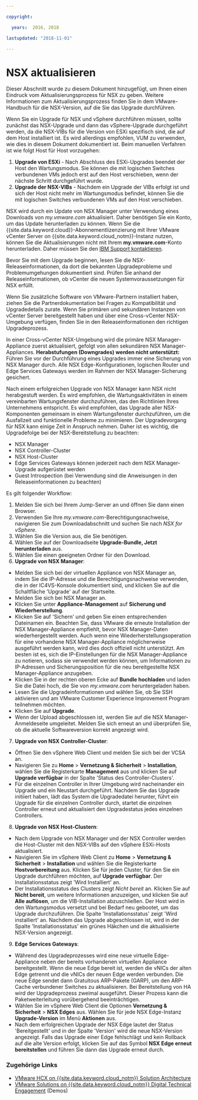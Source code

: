 ```yaml
---

copyright:

  years:  2016, 2018

lastupdated: "2018-11-01"

---
```


# NSX aktualisieren

Dieser Abschnitt wurde zu diesem Dokument hinzugefügt, um Ihnen einen Eindruck vom Aktualisierungsprozess für NSX zu geben. Weitere Informationen zum Aktualisierungsprozess finden Sie in dem VMware-Handbuch für die NSX-Version, auf die Sie das Upgrade durchführen.

Wenn Sie ein Upgrade für NSX und vSphere durchführen müssen, sollte zunächst das NSX-Upgrade und dann das vSphere-Upgrade durchgeführt werden, da die NSX-VIBs für die Version von ESXi spezifisch sind, die auf dem Host installiert ist. Es wird allerdings empfohlen, VUM zu verwenden, wie dies in diesem Dokument dokumentiert ist. Beim manuellen Verfahren ist wie folgt Host für Host vorzugehen:

1. **Upgrade von ESXi** - Nach Abschluss des ESXi-Upgrades beendet der Host den Wartungsmodus. Sie können die mit logischen Switches verbundenen VMs jedoch erst auf den Host verschieben, wenn der nächste Schritt durchgeführt wurde.
2. **Upgrade der NSX-VIBs** - Nachdem ein Upgrade der VIBs erfolgt ist und sich der Host nicht mehr im Wartungsmodus befindet, können Sie die mit logischen Switches verbundenen VMs auf den Host verschieben.

NSX wird durch ein Update von NSX Manager unter Verwendung eines Downloads von _my.vmware.com_ aktualisiert. Daher benötigen Sie ein Konto, um das Update herunterladen zu können. Wenn Sie die {{site.data.keyword.cloud}}-Abonnementlizenzierung mit Ihrer VMware vCenter Server on {{site.data.keyword.cloud_notm}}-Instanz nutzen, können Sie die Aktualisierungen nicht mit Ihrem **my.vmware.com**-Konto herunterladen. Daher müssen Sie den [IBM Support kontaktieren](../../vmonic/trbl_support.html).

Bevor Sie mit dem Upgrade beginnen, lesen Sie die NSX-Releaseinformationen, da dort die bekannten Upgradeprobleme und Problemumgehungen dokumentiert sind. Prüfen Sie anhand der Releaseinformationen, ob vCenter die neuen Systemvoraussetzungen für NSX erfüllt.

Wenn Sie zusätzliche Software von VMware-Partnern installiert haben, ziehen Sie die Partnerdokumentation bei Fragen zu Kompatibilität und Upgradedetails zurate. Wenn Sie primären und sekundären Instanzen von vCenter Server bereitgestellt haben und über eine Cross-vCenter NSX-Umgebung verfügen, finden Sie in den Releaseinformationen den richtigen Upgradeprozess.

In einer Cross-vCenter NSX-Umgebung wird die primäre NSX Manager-Appliance zuerst aktualisiert, gefolgt von allen sekundären NSX Manager-Appliances.
**Herabstufungen (Downgrades) werden nicht unterstützt:** Führen Sie vor der Durchführung eines Upgrades immer eine Sicherung von NSX Manager durch. Alle NSX Edge-Konfigurationen, logischen Router und Edge Services Gateways werden im Rahmen der NSX Manager-Sicherung gesichert.

Nach einem erfolgreichen Upgrade von NSX Manager kann NSX nicht herabgestuft werden. Es wird empfohlen, die Wartungsaktivitäten in einem vereinbarten Wartungsfenster durchzuführen, das den Richtlinien Ihres Unternehmens entspricht. Es wird empfohlen, das Upgrade aller NSX-Komponenten gemeinsam in einem Wartungsfenster durchzuführen, um die Ausfallzeit und funktionelle Probleme zu minimieren. Der Upgradevorgang für NSX kann einige Zeit in Anspruch nehmen. Daher ist es wichtig, die Upgradefolge bei der NSX-Bereitstellung zu beachten:
* NSX Manager
* NSX Controller-Cluster
* NSX Host-Cluster
* Edge Services Gateways können jederzeit nach dem NSX Manager-Upgrade aufgerüstet werden
* Guest Introspection (bei Verwendung sind die Anweisungen in den Releaseinformationen zu beachten)

Es gilt folgender Workflow:
1. Melden Sie sich bei Ihrem Jump-Server an und öffnen Sie dann einen Browser.
2. Verwenden Sie Ihre _my.vmware.com_-Berechtigungsnachweise, navigieren Sie zum Downloadabschnitt und suchen Sie nach _NSX for vSphere_.
3. Wählen Sie die Version aus, die Sie benötigen.
4. Wählen Sie auf der Downloadseite **Upgrade-Bundle, Jetzt herunterladen** aus.
5. Wählen Sie einen geeigneten Ordner für den Download.
6. **Upgrade von NSX Manager**:
  - Melden Sie sich bei der virtuellen Appliance von NSX Manager an, indem Sie die IP-Adresse und die Berechtigungsnachweise verwenden, die in der IC4VS-Konsole dokumentiert sind, und klicken Sie auf die Schaltfläche 'Upgrade' auf der Startseite.
  - Melden Sie sich bei NSX Manager an.
  - Klicken Sie unter **Appliance-Management** auf **Sicherung und Wiederherstellung**.
  - Klicken Sie auf 'Sichern' und geben Sie einen entsprechenden Dateinamen ein. Beachten Sie, dass VMware die erneute Installation der NSX Manager-Appliance empfiehlt, bevor NSX Manager-Daten wiederhergestellt werden. Auch wenn eine Wiederherstellungsoperation für eine vorhandene NSX Manager-Appliance möglicherweise ausgeführt werden kann, wird dies doch offiziell nicht unterstützt. Am besten ist es, sich die IP-Einstellungen für die NSX Manager-Appliance zu notieren, sodass sie verwendet werden können, um Informationen zu IP-Adressen und Sicherungsposition für die neu bereitgestellte NSX Manager-Appliance anzugeben.
  - Klicken Sie in der rechten oberen Ecke auf **Bundle hochladen** und laden Sie die Datei hoch, die Sie von _my.vmware.com_ heruntergeladen haben.
  - Lesen Sie die Upgradeinformationen und wählen Sie, ob Sie SSH aktivieren und am VMware Customer Experience Improvement Program teilnehmen möchten.
  - Klicken Sie auf **Upgrade**.
  - Wenn der Upload abgeschlossen ist, werden Sie auf die NSX Manager-Anmeldeseite umgeleitet. Melden Sie sich erneut an und überprüfen Sie, ob die aktuelle Softwareversion korrekt angezeigt wird.
7. **Upgrade von NSX Controller-Cluster**:
  - Öffnen Sie den vSphere Web Client und melden Sie sich bei der VCSA an.
  - Navigieren Sie zu **Home** > **Vernetzung & Sicherheit** > **Installation**, wählen Sie die Registerkarte **Management** aus und klicken Sie auf **Upgrade verfügbar** in der Spalte 'Status des Controller-Clusters'.
  - Für die einzelnen Controller in Ihrer Umgebung wird nacheinander ein Upgrade und ein Neustart durchgeführt. Nachdem Sie das Upgrade initiiert haben, lädt das System die Upgradedatei herunter, führt ein Upgrade für die einzelnen Controller durch, startet die einzelnen Controller erneut und aktualisiert den Upgradestatus jedes einzelnen Controllers.
8. **Upgrade von NSX Host-Clustern**:
  - Nach dem Upgrade von NSX Manager und der NSX Controller werden die Host-Cluster mit den NSX-VIBs auf den vSphere ESXi-Hosts aktualisiert.
  - Navigieren Sie im vSphere Web Client zu **Home** > **Vernetzung & Sicherheit** > **Installation** und wählen Sie die Registerkarte **Hostvorbereitung** aus. Klicken Sie für jeden Cluster, für den Sie ein Upgrade durchführen möchten, auf **Upgrade verfügbar**. Der Installationsstatus zeigt 'Wird Installiert' an.
  - Der Installationsstatus des Clusters zeigt _Nicht bereit_ an. Klicken Sie auf **Nicht bereit**, um weitere Informationen anzuzeigen, und klicken Sie auf **Alle auflösen**, um die VIB-Installation abzuschließen. Der Host wird in den Wartungsmodus versetzt und bei Bedarf neu gebootet, um das Upgrade durchzuführen. Die Spalte 'Installationsstatus' zeigt 'Wird installiert' an. Nachdem das Upgrade abgeschlossen ist, wird in der Spalte 'Installationsstatus' ein grünes Häkchen und die aktualisierte NSX-Version angezeigt.
9. **Edge Services Gateways**:
  - Während des Upgradeprozesses wird eine neue virtuelle Edge-Appliance neben der bereits vorhandenen virtuellen Appliance bereitgestellt. Wenn die neue Edge bereit ist, werden die vNICs der alten Edge getrennt und die vNICs der neuen Edge werden verbunden. Die neue Edge sendet dann Gratuitous ARP-Pakete (GARP), um den ARP-Cache verbundener Switches zu aktualisieren. Bei Bereitstellung von HA wird der Upgradeprozess zweimal ausgeführt. Dieser Prozess kann die Paketweiterleitung vorübergehend beeinträchtigen.
  - Wählen Sie im vSphere Web Client die Optionen **Vernetzung & Sicherheit** > **NSX Edges** aus. Wählen Sie für jede NSX Edge-Instanz **Upgrade-Version** im Menü **Aktionen** aus.
  - Nach dem erfolgreichen Upgrade der NSX Edge lautet der Status 'Bereitgestellt' und in der Spalte 'Version' wird die neue NSX-Version angezeigt. Falls das Upgrade einer Edge fehlschlägt und kein Rollback auf die alte Version erfolgt, klicken Sie auf das Symbol **NSX Edge erneut bereitstellen** und führen Sie dann das Upgrade erneut durch.

### Zugehörige Links

* [VMware HCX on {{site.data.keyword.cloud_notm}} Solution Architecture](https://www.ibm.com/cloud/garage/files/HCX_Architecture_Design.pdf)
* [VMware Solutions on {{site.data.keyword.cloud_notm}} Digital Technical Engagement](https://ibm-dte.mybluemix.net/ibm-vmware) (Demos)
